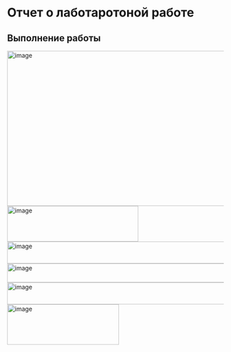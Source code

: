 # Отчет о лаботаротоной работе

## Выполнение работы

<img width="606" height="361" alt="image" src="https://github.com/user-attachments/assets/dcdeb1b9-6228-42c4-ae31-1d23a2027e8f" />


<img width="305" height="83" alt="image" src="https://github.com/user-attachments/assets/921b49bb-845a-4631-b5d0-31c9dbf17b81" />


<img width="849" height="51" alt="image" src="https://github.com/user-attachments/assets/09b5802d-78d7-4ff6-89a9-96c9060a8baf" />


<img width="853" height="44" alt="image" src="https://github.com/user-attachments/assets/30904a51-24d5-4f98-9e59-e39a30a8e9b8" />


<img width="997" height="51" alt="image" src="https://github.com/user-attachments/assets/c48a3a51-2c68-4d02-b6c9-6f910702a6a0" />


<img width="260" height="94" alt="image" src="https://github.com/user-attachments/assets/bed563f9-d607-4b43-86b0-feadf4778888" />




